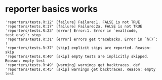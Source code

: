 # reporter basics works

    'reporters/tests.R:12' [failure] Failure:1. FALSE is not TRUE
    'reporters/tests.R:17' [failure] Failure:2a. FALSE is not TRUE
    'reporters/tests.R:23' [error] Error:1. Error in `eval(code, test_env)`: stop
    'reporters/tests.R:31' [error] errors get tracebacks. Error in `h()`: !
    'reporters/tests.R:37' [skip] explicit skips are reported. Reason: skip
    'reporters/tests.R:40' [skip] empty tests are implicitly skipped. Reason: empty test
    'reporters/tests.R:49' [warning] warnings get backtraces. def
    'reporters/tests.R:45' [skip] warnings get backtraces. Reason: empty test

